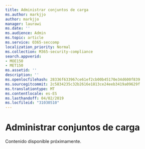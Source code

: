 ```yaml
---
title: Administrar conjuntos de carga
ms.author: markjjo
author: markjjo
manager: laurawi
ms.date: ''
ms.audience: Admin
ms.topic: article
ms.service: O365-seccomp
localization_priority: Normal
ms.collection: M365-security-compliance
search.appverid:
- MOE150
- MET150
ms.assetid: ''
description: ''
ms.openlocfilehash: 28336f633967ce61ef2cb00b45170e34d600f839
ms.sourcegitcommit: 2c5834235c32b2616e1813ce24eeb3419a09629f
ms.translationtype: MT
ms.contentlocale: es-ES
ms.lasthandoff: 04/02/2019
ms.locfileid: "31030510"
---
```

# <a name="manage-load-sets"></a>Administrar conjuntos de carga

Contenido disponible próximamente.